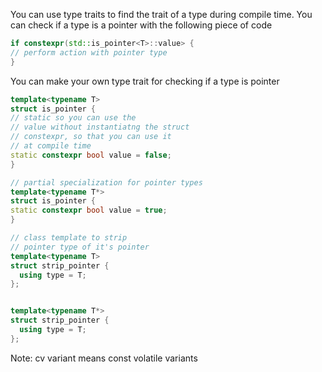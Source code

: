 

You can use type traits to find the trait of a type during compile time. You can check if a type is a pointer with the 
following piece of code
```c++
if constexpr(std::is_pointer<T>::value> {
// perform action with pointer type
}
```

You can make your own type trait for checking if a type is pointer

```c++
template<typename T>
struct is_pointer {
// static so you can use the
// value without instantiatng the struct
// constexpr, so that you can use it
// at compile time
static constexpr bool value = false;
}

// partial specialization for pointer types
template<typename T*>
struct is_pointer {
static constexpr bool value = true;
}

// class template to strip
// pointer type of it's pointer 
template<typename T>
struct strip_pointer {
  using type = T;
};


template<typename T*>
struct strip_pointer {
  using type = T;
};

```

Note: cv variant means const volatile variants
